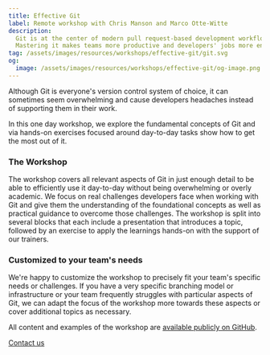 ```yaml
---
title: Effective Git
label: Remote workshop with Chris Manson and Marco Otte-Witte
description:
  Git is at the center of modern pull request-based development workflows.
  Mastering it makes teams more productive and developers' jobs more enjoyable.
tag: /assets/images/resources/workshops/effective-git/git.svg
og:
  image: /assets/images/resources/workshops/effective-git/og-image.png
---
```


Although Git is everyone's version control system of choice, it can sometimes
seem overwhelming and cause developers headaches instead of supporting them in
their work.

In this one day workshop, we explore the fundamental concepts of Git and via
hands-on exercises focused around day-to-day tasks show how to get the most out
of it.

<!--break-->

### The Workshop

The workshop covers all relevant aspects of Git in just enough detail to be able
to efficiently use it day-to-day without being overwhelming or overly academic.
We focus on real challenges developers face when working with Git and give them
the understanding of the foundational concepts as well as practical guidance to
overcome those challenges. The workshop is split into several blocks that each
include a presentation that introduces a topic, followed by an exercise to apply
the learnings hands-on with the support of our trainers.

<!--break-->

### Customized to your team's needs

We're happy to customize the workshop to precisely fit your team's specific
needs or challenges. If you have a very specific branching model or
infrastructure or your team frequently struggles with particular aspects of Git,
we can adapt the focus of the workshop more towards these aspects or cover
additional topics as necessary.

All content and examples of the workshop are
[available publicly on GitHub](https://github.com/simplabs/git-workshop).

<!--break-->

<div layout:class="full" offset:class="after-21">
<CallToAction
  @title="Interested in getting the most out of Git? "
  @text="Request a call to learn more about our Git workshop."
  @label="Book this workshop"
>
  <a href="/contact/" button:scope>
    Contact us
  </a>
</CallToAction>
</div>
